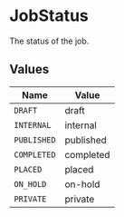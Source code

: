 # JobStatus

The status of the job.


## Values

| Name        | Value       |
| ----------- | ----------- |
| `DRAFT`     | draft       |
| `INTERNAL`  | internal    |
| `PUBLISHED` | published   |
| `COMPLETED` | completed   |
| `PLACED`    | placed      |
| `ON_HOLD`   | on-hold     |
| `PRIVATE`   | private     |